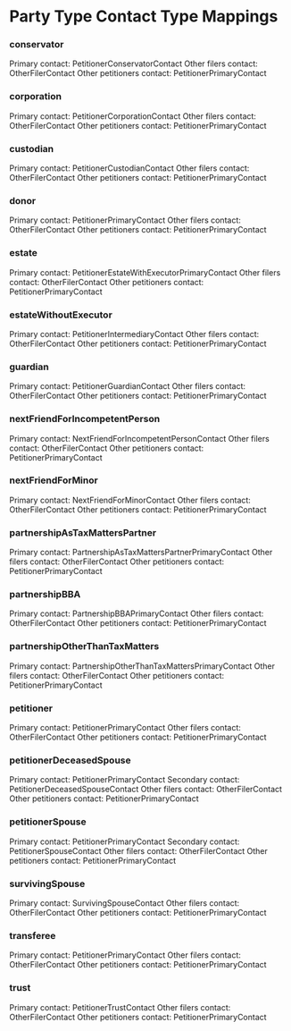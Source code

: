 # Party Type Contact Type Mappings
### conservator
Primary contact: PetitionerConservatorContact
Other filers contact: OtherFilerContact
Other petitioners contact: PetitionerPrimaryContact
### corporation
Primary contact: PetitionerCorporationContact
Other filers contact: OtherFilerContact
Other petitioners contact: PetitionerPrimaryContact
### custodian
Primary contact: PetitionerCustodianContact
Other filers contact: OtherFilerContact
Other petitioners contact: PetitionerPrimaryContact
### donor
Primary contact: PetitionerPrimaryContact
Other filers contact: OtherFilerContact
Other petitioners contact: PetitionerPrimaryContact
### estate
Primary contact: PetitionerEstateWithExecutorPrimaryContact
Other filers contact: OtherFilerContact
Other petitioners contact: PetitionerPrimaryContact
### estateWithoutExecutor
Primary contact: PetitionerIntermediaryContact
Other filers contact: OtherFilerContact
Other petitioners contact: PetitionerPrimaryContact
### guardian
Primary contact: PetitionerGuardianContact
Other filers contact: OtherFilerContact
Other petitioners contact: PetitionerPrimaryContact
### nextFriendForIncompetentPerson
Primary contact: NextFriendForIncompetentPersonContact
Other filers contact: OtherFilerContact
Other petitioners contact: PetitionerPrimaryContact
### nextFriendForMinor
Primary contact: NextFriendForMinorContact
Other filers contact: OtherFilerContact
Other petitioners contact: PetitionerPrimaryContact
### partnershipAsTaxMattersPartner
Primary contact: PartnershipAsTaxMattersPartnerPrimaryContact
Other filers contact: OtherFilerContact
Other petitioners contact: PetitionerPrimaryContact
### partnershipBBA
Primary contact: PartnershipBBAPrimaryContact
Other filers contact: OtherFilerContact
Other petitioners contact: PetitionerPrimaryContact
### partnershipOtherThanTaxMatters
Primary contact: PartnershipOtherThanTaxMattersPrimaryContact
Other filers contact: OtherFilerContact
Other petitioners contact: PetitionerPrimaryContact
### petitioner
Primary contact: PetitionerPrimaryContact
Other filers contact: OtherFilerContact
Other petitioners contact: PetitionerPrimaryContact
### petitionerDeceasedSpouse
Primary contact: PetitionerPrimaryContact
Secondary contact: PetitionerDeceasedSpouseContact
Other filers contact: OtherFilerContact
Other petitioners contact: PetitionerPrimaryContact
### petitionerSpouse
Primary contact: PetitionerPrimaryContact
Secondary contact: PetitionerSpouseContact
Other filers contact: OtherFilerContact
Other petitioners contact: PetitionerPrimaryContact
### survivingSpouse
Primary contact: SurvivingSpouseContact
Other filers contact: OtherFilerContact
Other petitioners contact: PetitionerPrimaryContact
### transferee
Primary contact: PetitionerPrimaryContact
Other filers contact: OtherFilerContact
Other petitioners contact: PetitionerPrimaryContact
### trust
Primary contact: PetitionerTrustContact
Other filers contact: OtherFilerContact
Other petitioners contact: PetitionerPrimaryContact
